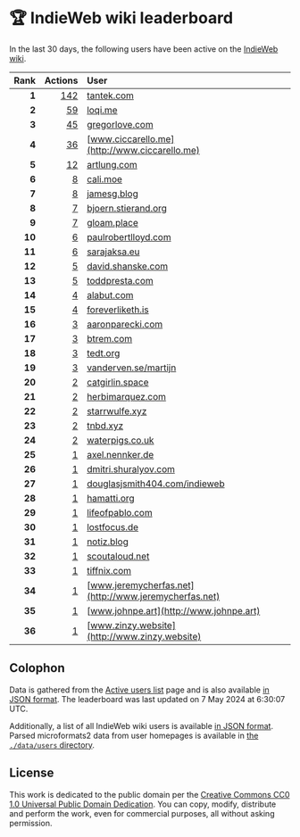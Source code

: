 # 🏆 IndieWeb wiki leaderboard

In the last 30 days, the following users have been active on the [IndieWeb wiki](https://indieweb.org).

| Rank | Actions | User |
|-----:|--------:|:-----|
| **1** | [142](https://indieweb.org/Special:Contributions/Tantek.com) | [tantek.com](http://tantek.com) |
| **2** | [59](https://indieweb.org/Special:Contributions/Loqi.me) | [loqi.me](http://loqi.me) |
| **3** | [45](https://indieweb.org/Special:Contributions/Gregorlove.com) | [gregorlove.com](http://gregorlove.com) |
| **4** | [36](https://indieweb.org/Special:Contributions/Www.ciccarello.me) | [www.ciccarello.me](http://www.ciccarello.me) |
| **5** | [12](https://indieweb.org/Special:Contributions/Artlung.com) | [artlung.com](http://artlung.com) |
| **6** | [8](https://indieweb.org/Special:Contributions/Cali.moe) | [cali.moe](http://cali.moe) |
| **7** | [8](https://indieweb.org/Special:Contributions/Jamesg.blog) | [jamesg.blog](http://jamesg.blog) |
| **8** | [7](https://indieweb.org/Special:Contributions/Bjoern.stierand.org) | [bjoern.stierand.org](http://bjoern.stierand.org) |
| **9** | [7](https://indieweb.org/Special:Contributions/Gloam.place) | [gloam.place](http://gloam.place) |
| **10** | [6](https://indieweb.org/Special:Contributions/Paulrobertlloyd.com) | [paulrobertlloyd.com](http://paulrobertlloyd.com) |
| **11** | [6](https://indieweb.org/Special:Contributions/Sarajaksa.eu) | [sarajaksa.eu](http://sarajaksa.eu) |
| **12** | [5](https://indieweb.org/Special:Contributions/David.shanske.com) | [david.shanske.com](http://david.shanske.com) |
| **13** | [5](https://indieweb.org/Special:Contributions/Toddpresta.com) | [toddpresta.com](http://toddpresta.com) |
| **14** | [4](https://indieweb.org/Special:Contributions/Alabut.com) | [alabut.com](http://alabut.com) |
| **15** | [4](https://indieweb.org/Special:Contributions/Foreverliketh.is) | [foreverliketh.is](http://foreverliketh.is) |
| **16** | [3](https://indieweb.org/Special:Contributions/Aaronparecki.com) | [aaronparecki.com](http://aaronparecki.com) |
| **17** | [3](https://indieweb.org/Special:Contributions/Btrem.com) | [btrem.com](http://btrem.com) |
| **18** | [3](https://indieweb.org/Special:Contributions/Tedt.org) | [tedt.org](http://tedt.org) |
| **19** | [3](https://indieweb.org/Special:Contributions/Vanderven.se_martijn) | [vanderven.se/martijn](http://vanderven.se/martijn) |
| **20** | [2](https://indieweb.org/Special:Contributions/Catgirlin.space) | [catgirlin.space](http://catgirlin.space) |
| **21** | [2](https://indieweb.org/Special:Contributions/Herbimarquez.com) | [herbimarquez.com](http://herbimarquez.com) |
| **22** | [2](https://indieweb.org/Special:Contributions/Starrwulfe.xyz) | [starrwulfe.xyz](http://starrwulfe.xyz) |
| **23** | [2](https://indieweb.org/Special:Contributions/Tnbd.xyz) | [tnbd.xyz](http://tnbd.xyz) |
| **24** | [2](https://indieweb.org/Special:Contributions/Waterpigs.co.uk) | [waterpigs.co.uk](http://waterpigs.co.uk) |
| **25** | [1](https://indieweb.org/Special:Contributions/Axel.nennker.de) | [axel.nennker.de](http://axel.nennker.de) |
| **26** | [1](https://indieweb.org/Special:Contributions/Dmitri.shuralyov.com) | [dmitri.shuralyov.com](http://dmitri.shuralyov.com) |
| **27** | [1](https://indieweb.org/Special:Contributions/Douglasjsmith404.com_indieweb) | [douglasjsmith404.com/indieweb](http://douglasjsmith404.com/indieweb) |
| **28** | [1](https://indieweb.org/Special:Contributions/Hamatti.org) | [hamatti.org](http://hamatti.org) |
| **29** | [1](https://indieweb.org/Special:Contributions/Lifeofpablo.com) | [lifeofpablo.com](http://lifeofpablo.com) |
| **30** | [1](https://indieweb.org/Special:Contributions/Lostfocus.de) | [lostfocus.de](http://lostfocus.de) |
| **31** | [1](https://indieweb.org/Special:Contributions/Notiz.blog) | [notiz.blog](http://notiz.blog) |
| **32** | [1](https://indieweb.org/Special:Contributions/Scoutaloud.net) | [scoutaloud.net](http://scoutaloud.net) |
| **33** | [1](https://indieweb.org/Special:Contributions/Tiffnix.com) | [tiffnix.com](http://tiffnix.com) |
| **34** | [1](https://indieweb.org/Special:Contributions/Www.jeremycherfas.net) | [www.jeremycherfas.net](http://www.jeremycherfas.net) |
| **35** | [1](https://indieweb.org/Special:Contributions/Www.johnpe.art) | [www.johnpe.art](http://www.johnpe.art) |
| **36** | [1](https://indieweb.org/Special:Contributions/Www.zinzy.website) | [www.zinzy.website](http://www.zinzy.website) |


## Colophon

Data is gathered from the [Active users list](https://indieweb.org/Special:ActiveUsers) page and is also available [in JSON format](https://github.com/jgarber623/indieweb-wiki-leaderboard/blob/main/data/leaderboard.json). The leaderboard was last updated on 7 May 2024 at 6:30:07 UTC.

Additionally, a list of all IndieWeb wiki users is available [in JSON format](https://github.com/jgarber623/indieweb-wiki-leaderboard/blob/main/data/users.json). Parsed microformats2 data from user homepages is available in [the `./data/users` directory](https://github.com/jgarber623/indieweb-wiki-leaderboard/blob/main/data/users).

## License

This work is dedicated to the public domain per the [Creative Commons CC0 1.0 Universal Public Domain Dedication](https://creativecommons.org/publicdomain/zero/1.0/). You can copy, modify, distribute and perform the work, even for commercial purposes, all without asking permission.
